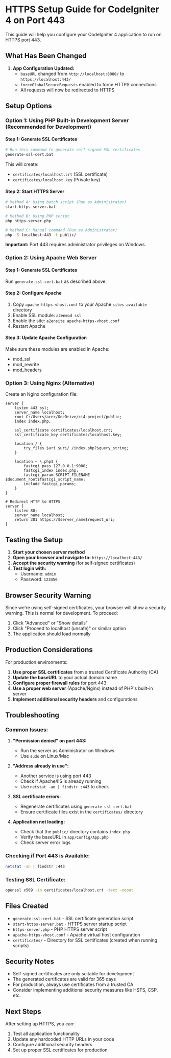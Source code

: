 # HTTPS Setup Guide for CodeIgniter 4 on Port 443

This guide will help you configure your CodeIgniter 4 application to run on HTTPS port 443.

## What Has Been Changed

1. **App Configuration Updated:**
   - `baseURL` changed from `http://localhost:8080/` to `https://localhost:443/`
   - `forceGlobalSecureRequests` enabled to force HTTPS connections
   - All requests will now be redirected to HTTPS

## Setup Options

### Option 1: Using PHP Built-in Development Server (Recommended for Development)

#### Step 1: Generate SSL Certificates
```bash
# Run this command to generate self-signed SSL certificates
generate-ssl-cert.bat
```

This will create:
- `certificates/localhost.crt` (SSL certificate)
- `certificates/localhost.key` (Private key)

#### Step 2: Start HTTPS Server
```bash
# Method A: Using batch script (Run as Administrator)
start-https-server.bat

# Method B: Using PHP script
php https-server.php

# Method C: Manual command (Run as Administrator)
php -S localhost:443 -t public/
```

**Important:** Port 443 requires administrator privileges on Windows.

### Option 2: Using Apache Web Server

#### Step 1: Generate SSL Certificates
Run `generate-ssl-cert.bat` as described above.

#### Step 2: Configure Apache
1. Copy `apache-https-vhost.conf` to your Apache `sites-available` directory
2. Enable SSL module: `a2enmod ssl`
3. Enable the site: `a2ensite apache-https-vhost.conf`
4. Restart Apache

#### Step 3: Update Apache Configuration
Make sure these modules are enabled in Apache:
- mod_ssl
- mod_rewrite
- mod_headers

### Option 3: Using Nginx (Alternative)

Create an Nginx configuration file:

```nginx
server {
    listen 443 ssl;
    server_name localhost;
    root C:/Users/acer/OneDrive/ci4-project/public;
    index index.php;

    ssl_certificate certificates/localhost.crt;
    ssl_certificate_key certificates/localhost.key;

    location / {
        try_files $uri $uri/ /index.php?$query_string;
    }

    location ~ \.php$ {
        fastcgi_pass 127.0.0.1:9000;
        fastcgi_index index.php;
        fastcgi_param SCRIPT_FILENAME $document_root$fastcgi_script_name;
        include fastcgi_params;
    }
}

# Redirect HTTP to HTTPS
server {
    listen 80;
    server_name localhost;
    return 301 https://$server_name$request_uri;
}
```

## Testing the Setup

1. **Start your chosen server method**
2. **Open your browser and navigate to:** `https://localhost:443/`
3. **Accept the security warning** (for self-signed certificates)
4. **Test login with:**
   - Username: `admin`
   - Password: `123456`

## Browser Security Warning

Since we're using self-signed certificates, your browser will show a security warning. This is normal for development. To proceed:

1. Click "Advanced" or "Show details"
2. Click "Proceed to localhost (unsafe)" or similar option
3. The application should load normally

## Production Considerations

For production environments:

1. **Use proper SSL certificates** from a trusted Certificate Authority (CA)
2. **Update the baseURL** to your actual domain name
3. **Configure proper firewall rules** for port 443
4. **Use a proper web server** (Apache/Nginx) instead of PHP's built-in server
5. **Implement additional security headers** and configurations

## Troubleshooting

### Common Issues:

1. **"Permission denied" on port 443:**
   - Run the server as Administrator on Windows
   - Use `sudo` on Linux/Mac

2. **"Address already in use":**
   - Another service is using port 443
   - Check if Apache/IIS is already running
   - Use `netstat -an | findstr :443` to check

3. **SSL certificate errors:**
   - Regenerate certificates using `generate-ssl-cert.bat`
   - Ensure certificate files exist in the `certificates/` directory

4. **Application not loading:**
   - Check that the `public/` directory contains `index.php`
   - Verify the baseURL in `app/Config/App.php`
   - Check server error logs

### Checking if Port 443 is Available:
```bash
netstat -an | findstr :443
```

### Testing SSL Certificate:
```bash
openssl x509 -in certificates/localhost.crt -text -noout
```

## Files Created

- `generate-ssl-cert.bat` - SSL certificate generation script
- `start-https-server.bat` - HTTPS server startup script
- `https-server.php` - PHP HTTPS server script
- `apache-https-vhost.conf` - Apache virtual host configuration
- `certificates/` - Directory for SSL certificates (created when running scripts)

## Security Notes

- Self-signed certificates are only suitable for development
- The generated certificates are valid for 365 days
- For production, always use certificates from a trusted CA
- Consider implementing additional security measures like HSTS, CSP, etc.

## Next Steps

After setting up HTTPS, you can:
1. Test all application functionality
2. Update any hardcoded HTTP URLs in your code
3. Configure additional security headers
4. Set up proper SSL certificates for production
